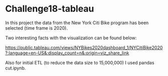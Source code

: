 # Challenge18-tableau

In this project the data from the New York Citi Bike program has been selected (time frame is 2020). 

Two interesting facts with the visualization can be found below:

https://public.tableau.com/views/NYBikes2020dashboard_1/NYCitiBike2020?:language=en-US&:display_count=n&:origin=viz_share_link

Also for initial ETL (to reduce the data size to 15,000,000) I used pandas cut.ipynb.

